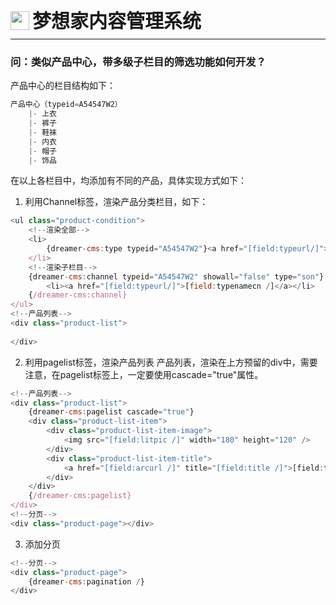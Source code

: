 <div style="display: flex;">
	<img src="https://oss.iteachyou.cc/logo.png" height="30" />
	<div style="margin-left: 5px; font-size: 30px; line-height: 30px; font-weight: bold;">梦想家内容管理系统</div>
</div>

----------
### 问：类似产品中心，带多级子栏目的筛选功能如何开发？
产品中心的栏目结构如下：
```javascript
产品中心（typeid=A54547W2）
    |- 上衣
    |- 裤子
    |- 鞋袜
    |- 内衣
    |- 帽子
    |- 饰品
```
在以上各栏目中，均添加有不同的产品，具体实现方式如下：

1. 利用Channel标签，渲染产品分类栏目，如下：
```javascript
<ul class="product-condition">
    <!--渲染全部-->
    <li>
        {dreamer-cms:type typeid="A54547W2"}<a href="[field:typeurl/]">全部</a>{/dreamer-cms:type}
    </li>
    <!--渲染子栏目-->
    {dreamer-cms:channel typeid="A54547W2" showall="false" type="son"}
        <li><a href="[field:typeurl/]">[field:typenamecn /]</a></li>
    {/dreamer-cms:channel}
</ul>
<!--产品列表-->        
<div class="product-list">
    
</div>
```
2. 利用pagelist标签，渲染产品列表
产品列表，渲染在上方预留的div中，需要注意，在pagelist标签上，一定要使用cascade="true"属性。
```javascript
<!--产品列表-->        
<div class="product-list">
    {dreamer-cms:pagelist cascade="true"}
    <div class="product-list-item">
        <div class="product-list-item-image">
            <img src="[field:litpic /]" width="180" height="120" />
        </div>
        <div class="product-list-item-title">
            <a href="[field:arcurl /]" title="[field:title /]">[field:title /]</a>
        </div>
    </div>
    {/dreamer-cms:pagelist}
</div>
<!--分页-->
<div class="product-page"></div>
```
3. 添加分页
```javascript
<!--分页-->
<div class="product-page">
    {dreamer-cms:pagination /}
</div>
```

